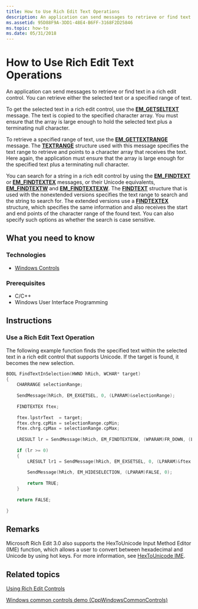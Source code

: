 ```yaml
---
title: How to Use Rich Edit Text Operations
description: An application can send messages to retrieve or find text in a rich edit control. You can retrieve either the selected text or a specified range of text.
ms.assetid: 95D88F9A-3DD1-48E4-B6FF-3168F2D25846
ms.topic: how-to
ms.date: 05/31/2018
---
```


# How to Use Rich Edit Text Operations

An application can send messages to retrieve or find text in a rich edit control. You can retrieve either the selected text or a specified range of text.

To get the selected text in a rich edit control, use the [**EM\_GETSELTEXT**](em-getseltext.md) message. The text is copied to the specified character array. You must ensure that the array is large enough to hold the selected text plus a terminating null character.

To retrieve a specified range of text, use the [**EM\_GETTEXTRANGE**](em-gettextrange.md) message. The [**TEXTRANGE**](/windows/win32/api/richedit/ns-richedit-textrangea) structure used with this message specifies the text range to retrieve and points to a character array that receives the text. Here again, the application must ensure that the array is large enough for the specified text plus a terminating null character.

You can search for a string in a rich edit control by using the [**EM\_FINDTEXT**](em-findtext.md) or [**EM\_FINDTEXTEX**](em-findtextex.md) messages, or their Unicode equivalents, [**EM\_FINDTEXTW**](em-findtextw.md) and [**EM\_FINDTEXTEXW**](em-findtextexw.md). The [**FINDTEXT**](/windows/win32/api/richedit/ns-richedit-findtexta) structure that is used with the nonextended versions specifies the text range to search and the string to search for. The extended versions use a [**FINDTEXTEX**](/windows/desktop/api/Richedit/ns-richedit-findtextexa) structure, which specifies the same information and also receives the start and end points of the character range of the found text. You can also specify such options as whether the search is case sensitive.

## What you need to know

### Technologies

-   [Windows Controls](window-controls.md)

### Prerequisites

-   C/C++
-   Windows User Interface Programming

## Instructions

### Use a Rich Edit Text Operation

The following example function finds the specified text within the selected text in a rich edit control that supports Unicode. If the target is found, it becomes the new selection.


```C++
BOOL FindTextInSelection(HWND hRich, WCHAR* target)
{
    CHARRANGE selectionRange;
    
    SendMessage(hRich, EM_EXGETSEL, 0, (LPARAM)&selectionRange);
    
    FINDTEXTEX ftex;
    
    ftex.lpstrText  = target;
    ftex.chrg.cpMin = selectionRange.cpMin;
    ftex.chrg.cpMax = selectionRange.cpMax;
    
    LRESULT lr = SendMessage(hRich, EM_FINDTEXTEXW, (WPARAM)FR_DOWN, (LPARAM) &ftex);
    
    if (lr >= 0)
    {
        LRESULT lr1 = SendMessage(hRich, EM_EXSETSEL, 0, (LPARAM)&ftex.chrgText);
        
        SendMessage(hRich, EM_HIDESELECTION, (LPARAM)FALSE, 0);
        
        return TRUE;
    }
    
    return FALSE;
    
}
```



## Remarks

Microsoft Rich Edit 3.0 also supports the HexToUnicode Input Method Editor (IME) function, which allows a user to convert between hexadecimal and Unicode by using hot keys. For more information, see [HexToUnicode IME](/windows/desktop/Intl/hextounicode-ime).

## Related topics

<dl> <dt>

[Using Rich Edit Controls](using-rich-edit-controls.md)
</dt> <dt>

[Windows common controls demo (CppWindowsCommonControls)](https://github.com/microsoftarchive/msdn-code-gallery-microsoft/tree/master/OneCodeTeam/Windows%20common%20controls%20demo%20(CppWindowsCommonControls)/%5BC++%5D-Windows%20common%20controls%20demo%20(CppWindowsCommonControls)/C++/CppWindowsCommonControls)
</dt> </dl>

 

 
